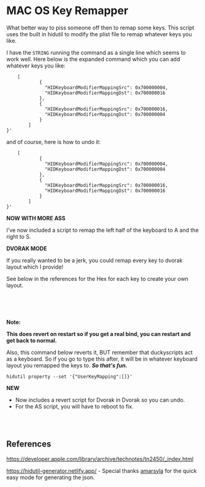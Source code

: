 # MAC OS Key Remapper

What better way to piss someone off then to remap some keys. This script uses the built in hidutil to modify the plist file to remap whatever keys you like.

I have the `STRING` running the command as a single line which seems to work well. Here below is the expanded command which you can add whatever keys you like:

``` hidutil property --set '{"UserKeyMapping":
    [
            {
              "HIDKeyboardModifierMappingSrc": 0x700000004,
              "HIDKeyboardModifierMappingDst": 0x700000016
            },
            {
              "HIDKeyboardModifierMappingSrc": 0x700000016,
              "HIDKeyboardModifierMappingDst": 0x700000004
            }
        ]
}'
```
and of course, here is how to undo it:

``` ~  hidutil property --set '{"UserKeyMapping":                ok | system node
    [
            {
              "HIDKeyboardModifierMappingSrc": 0x700000004,
              "HIDKeyboardModifierMappingDst": 0x700000004
            },
            {
              "HIDKeyboardModifierMappingSrc": 0x700000016,
              "HIDKeyboardModifierMappingDst": 0x700000016
            }
        ]
}'
```

**NOW WITH MORE ASS**

I've now included a script to remap the left half of the keyboard to A and the right to S.

**DVORAK MODE**

If you really wanted to be a jerk, you could remap every key to dvorak layout which I provide! 

See below in the references for the Hex for each key to create your own layout.

<br>
<br>
<br>

**Note:** 

**This does revert on restart so if you get a real bind, you can restart and get back to normal.**

Also, this command below reverts it, BUT remember that duckyscripts act as a keyboard. So if you go to type this after, it will be in whatever keyboard layout you remapped the keys to. ***So that's fun.***
```
hidutil property --set '{"UserKeyMapping":[]}'
```

**NEW**

- Now includes a revert script for Dvorak in Dvorak so you can undo. 
- For the AS script, you will have to reboot to fix.

<br>
<br>

## References
https://developer.apple.com/library/archive/technotes/tn2450/_index.html

https://hidutil-generator.netlify.app/ - Special thanks [amarsyla](https://github.com/amarsyla/hidutil-key-remapping-generator) for the quick easy mode for generating the json.
